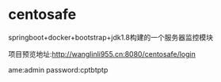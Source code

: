# centosafe
springboot+docker+bootstrap+jdk1.8构建的一个服务器监控模块

项目预览地址:http://wanglinli955.cn:8080/centosafe/login

ame:admin
password:cptbtptp
